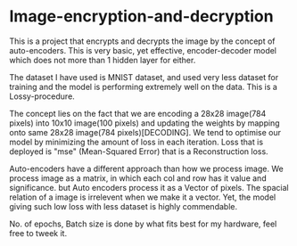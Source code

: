 # Image-encryption-and-decryption

This is a project that encrypts and decrypts the image by the concept of auto-encoders. This is very basic, yet effective, encoder-decoder model which does not more than 1 hidden layer for either.

The dataset I have used is MNIST dataset, and used very less dataset for training and the model is performing extremely well on the data. This is a Lossy-procedure.

The concept lies on the fact that we are encoding a 28x28 image(784 pixels) into 10x10 image(100 pixels) and updating the weights by mapping onto same 28x28 image(784 pixels)[DECODING].
We tend to optimise our model by minimizing the amount of loss in each iteration. Loss that is deployed is "mse" (Mean-Squared Error) that is a Reconstruction loss.


Auto-encoders have a different approach than how we process image. We process image as a matrix, in which each col and row has it value and significance.
but Auto encoders process it as a Vector of pixels. The spacial relation of a image is irrelevent when we make it a vector. Yet, the model giving such low loss with less dataset is highly commendable.












No. of epochs, Batch size is done by what fits best for my hardware, feel free to tweek it.
